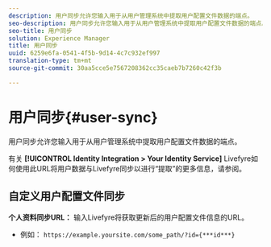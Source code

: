 ```yaml
---
description: 用户同步允许您输入用于从用户管理系统中提取用户配置文件数据的端点。
seo-description: 用户同步允许您输入用于从用户管理系统中提取用户配置文件数据的端点。
seo-title: 用户同步
solution: Experience Manager
title: 用户同步
uuid: 6259e6fa-0541-4f5b-9d14-4c7c932ef997
translation-type: tm+mt
source-git-commit: 30aa5cce5e7567208362cc35caeb7b7260c42f3b

---
```



# 用户同步{#user-sync}

用户同步允许您输入用于从用户管理系统中提取用户配置文件数据的端点。

有关 **[!UICONTROL Identity Integration > Your Identity Service]** Livefyre如何使用此URL将用户数据与Livefyre同步以进行“提取”的更多信息，请参阅。

## 自定义用户配置文件同步

**个人资料同步URL：** 输入Livefyre将获取更新后的用户配置文件信息的URL。
* 例如： `https://example.yoursite.com/some_path/?id={***id***}`

